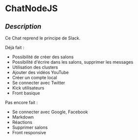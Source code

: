 # ChatNodeJS

## _Description_

Ce Chat reprend le principe de Slack. 

Déjà fait :

- Possibilité de créer des salons
- Possibilité d'écrire dans les salons, supprimer les messages
- Utilisation des clusters
- Ajouter des vidéos YouTube
- Créer un compte local
- Se connecter avec Twitter
- Kick utilisateurs
- Front basique 


Pas encore fait :

- Se connecter avec Google, Facebook
- Markdown
- Réactions
- Supprimer salons
- Front responsive
